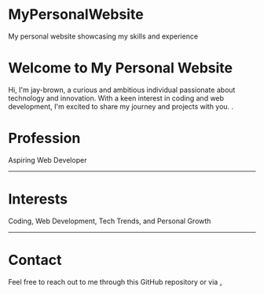 # MyPersonalWebsite
My personal website showcasing my skills and experience
<!DOCTYPE html>
<html>
<head>
	
</head>
<body>
	<h1>Welcome to My Personal Website</h1>
	<p>Hi, I'm jay-brown, a curious and ambitious individual passionate about technology and innovation. With a keen interest in coding and web development, I'm excited to share my journey and projects with you.
.</p>
	<h1>Profession</h1>
	<p>Aspiring Web Developer</p>
	<hr>
	<h1>Interests</h1>
	<p>Coding, Web Development, Tech Trends, and Personal Growth</p>
	<hr>
	<h1>Contact</h1>
	<p>Feel free to reach out to me through this GitHub repository or via <a href wormenorjustice2@gmail.com>.
</p>
</body>
</html>
